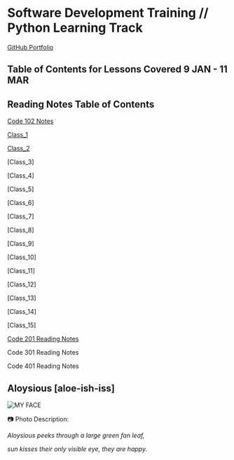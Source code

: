 # Software Development Training // Python Learning Track

 [GitHub Portfolio](https://github.com/AL0YSI0US) 
 
 ## Table of Contents for Lessons Covered 9 JAN - 11 MAR

## Reading Notes Table of Contents 

[Code 102 Notes](CodeFellows_102.md)

[Class_1](201_class_1.md)

[Class_2](class-02.md)

[Class_3]

[Class_4]

[Class_5]

[Class_6]

[Class_7]

[Class_8]

[Class_9]

[Class_10]

[Class_11]

[Class_12]

[Class_13]

[Class_14]

[Class_15]


[Code 201 Reading Notes](code201toc.md) 

Code 301 Reading Notes

Code 401 Reading Notes

## Aloysious [aloe-ish-iss]

![MY FACE](https://miro.medium.com/max/121/1*uNH6r8IUEzVFGI2dYZUPCQ.jpeg)

:camera: Photo Description:

*Aloysious peeks through a large green fan leaf,*

*sun kisses their only visible eye, they are happy.*
